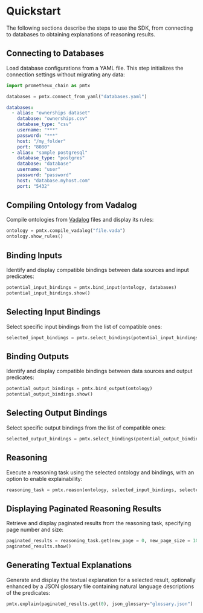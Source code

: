 # Quickstart

The following sections describe the steps to use the SDK, from connecting to databases to obtaining explanations of reasoning results.

## Connecting to Databases

Load database configurations from a YAML file. This step initializes the connection settings without migrating any data:

```python
import prometheux_chain as pmtx

databases = pmtx.connect_from_yaml("databases.yaml")
```

```yml title="databases.yaml"
databases:
  - alias: "ownerships dataset"
    database: "ownerships.csv"
    database_type: "csv"
    username: "***"
    password: "***"
    host: "/my_folder"
    port: "8080"
  - alias: "sample postgresql"
    database_type: "postgres"
    database: "database"
    username: "user"
    password: "password"
    host: "database.myhost.com"
    port: "5432"
```

## Compiling Ontology from Vadalog

Compile ontologies from [Vadalog](../learn/vadalog/) files and display its rules:

```python
ontology = pmtx.compile_vadalog("file.vada")
ontology.show_rules()
```

## Binding Inputs

Identify and display compatible bindings between data sources and input predicates:

```python
potential_input_bindings = pmtx.bind_input(ontology, databases)
potential_input_bindings.show()
```

## Selecting Input Bindings

Select specific input bindings from the list of compatible ones:

```python
selected_input_bindings = pmtx.select_bindings(potential_input_bindings, {0})
```

## Binding Outputs

Identify and display compatible bindings between data sources and output predicates:

```python
potential_output_bindings = pmtx.bind_output(ontology)
potential_output_bindings.show()
```

## Selecting Output Bindings

Select specific output bindings from the list of compatible ones:

```python
selected_output_bindings = pmtx.select_bindings(potential_output_bindings, {2})
```

## Reasoning

Execute a reasoning task using the selected ontology and bindings, with an option to enable explainability:

```python
reasoning_task = pmtx.reason(ontology, selected_input_bindings, selected_output_bindings, for_explanation = True)
```

## Displaying Paginated Reasoning Results

Retrieve and display paginated results from the reasoning task, specifying page number and size:

```python
paginated_results = reasoning_task.get(new_page = 0, new_page_size = 100)
paginated_results.show()
```

## Generating Textual Explanations

Generate and display the textual explanation for a selected result, optionally enhanced by a JSON glossary file
containing natural language descriptions of the predicates:

```python
pmtx.explain(paginated_results.get(0), json_glossary="glossary.json")
```
